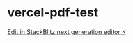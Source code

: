 # vercel-pdf-test

[Edit in StackBlitz next generation editor ⚡️](https://stackblitz.com/~/github.com/JOYCEQL/vercel-pdf-test)